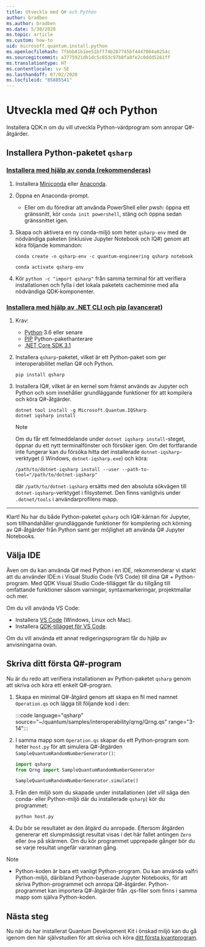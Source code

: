 ```yaml
---
title: Utveckla med Q# och Python
author: bradben
ms.author: bradben
ms.date: 5/30/2020
ms.topic: article
ms.custom: how-to
uid: microsoft.quantum.install.python
ms.openlocfilehash: 7fbbb81b1ee51bff74b287745bf4447004a0254c
ms.sourcegitcommit: a3775921db1dc5c653c97b8fa8fe2c0ddd5261ff
ms.translationtype: HT
ms.contentlocale: sv-SE
ms.lasthandoff: 07/02/2020
ms.locfileid: "85885541"
---
```

# <a name="develop-with-q-and-python"></a>Utveckla med Q# och Python

Installera QDK:n om du vill utveckla Python-värdprogram som anropar Q#-åtgärder.

## <a name="install-the-qsharp-python-package"></a>Installera Python-paketet `qsharp`

### <a name="install-using-conda-recommended"></a>[Installera med hjälp av conda (rekommenderas)](#tab/tabid-conda)

1. Installera [Miniconda](https://docs.conda.io/en/latest/miniconda.html) eller [Anaconda](https://www.anaconda.com/products/individual#Downloads).

1. Öppna en Anaconda-prompt.

   - Eller om du föredrar att använda PowerShell eller pwsh: öppna ett gränssnitt, kör `conda init powershell`, stäng och öppna sedan gränssnittet igen.

1. Skapa och aktivera en ny conda-miljö som heter `qsharp-env` med de nödvändiga paketen (inklusive Jupyter Notebook och IQ#) genom att köra följande kommandon:

    ```
    conda create -n qsharp-env -c quantum-engineering qsharp notebook

    conda activate qsharp-env
    ```

1. Kör `python -c "import qsharp"` från samma terminal för att verifiera installationen och fylla i det lokala paketets cacheminne med alla nödvändiga QDK-komponenter.

### <a name="install-using-net-cli-and-pip-advanced"></a>[Installera med hjälp av .NET CLI och pip (avancerat)](#tab/tabid-dotnetcli)

1. Krav:

    - [Python](https://www.python.org/downloads/) 3.6 eller senare
    - [PIP](https://pip.pypa.io/en/stable/installing) Python-pakethanterare
    - [.NET Core SDK 3.1](https://dotnet.microsoft.com/download/dotnet-core/3.1)


1. Installera `qsharp`-paketet, vilket är ett Python-paket som ger interoperabilitet mellan Q# och Python.

    ```
    pip install qsharp
    ```

1. Installera IQ#, vilket är en kernel som främst används av Jupyter och Python och som innehåller grundläggande funktioner för att kompilera och köra Q#-åtgärder.

    ```dotnetcli
    dotnet tool install -g Microsoft.Quantum.IQSharp
    dotnet iqsharp install
    ```

    > [!NOTE]
    > Om du får ett felmeddelande under `dotnet iqsharp install`-steget, öppnar du ett nytt terminalfönster och försöker igen.
    > Om det fortfarande inte fungerar kan du försöka hitta det installerade `dotnet-iqsharp`-verktyget (i Windows, `dotnet-iqsharp.exe`) och köra:
    > ```
    > /path/to/dotnet-iqsharp install --user --path-to-tool="/path/to/dotnet-iqsharp"
    > ```
    > där `/path/to/dotnet-iqsharp` ersätts med den absoluta sökvägen till `dotnet-iqsharp`-verktyget i filsystemet.
    > Den finns vanligtvis under `.dotnet/tools` i användarprofilens mapp.
    
***

Klart! Nu har du både Python-paketet `qsharp` och IQ#-kärnan för Jupyter, som tillhandahåller grundläggande funktioner för kompilering och körning av Q#-åtgärder från Python samt ger möjlighet att använda Q# Jupyter Notebooks.

## <a name="choose-your-ide"></a>Välja IDE

Även om du kan använda Q# med Python i en IDE, rekommenderar vi starkt att du använder IDE:n i Visual Studio Code (VS Code) till dina Q# + Python-program. Med QDK Visual Studio Code-tillägget får du tillgång till omfattande funktioner såsom varningar, syntaxmarkeringar, projektmallar och mer.

Om du vill använda VS Code:

- Installera [VS Code](https://code.visualstudio.com/download) (Windows, Linux och Mac).
- Installera [QDK-tillägget för VS Code](https://marketplace.visualstudio.com/items?itemName=quantum.quantum-devkit-vscode).

Om du vill använda ett annat redigeringsprogram får du hjälp av anvisningarna ovan.

## <a name="write-your-first-q-program"></a>Skriva ditt första Q#-program

Nu är du redo att verifiera installationen av Python-paketet `qsharp` genom att skriva och köra ett enkelt Q#-program.

1. Skapa en minimal Q#-åtgärd genom att skapa en fil med namnet `Operation.qs` och lägga till följande kod i den:

    :::code language="qsharp" source="~/quantum/samples/interoperability/qrng/Qrng.qs" range="3-14":::

1. I samma mapp som `Operation.qs` skapar du ett Python-program som heter `host.py` för att simulera Q#-åtgärden `SampleQuantumRandomNumberGenerator()`:

    ```python
    import qsharp
    from Qrng import SampleQuantumRandomNumberGenerator

    SampleQuantumRandomNumberGenerator.simulate()
    ```

1. Från den miljö som du skapade under installationen (det vill säga den conda- eller Python-miljö där du installerade `qsharp`) kör du programmet:

    ```
    python host.py
    ```

1. Du bör se resultatet av den åtgärd du anropade. Eftersom åtgärden genererar ett slumpmässigt resultat visas i det här fallet antingen `Zero` eller `One` på skärmen. Om du kör programmet upprepade gånger bör du se varje resultat ungefär varannan gång.

> [!NOTE]
> * Python-koden är bara ett vanligt Python-program. Du kan använda valfri Python-miljö, däribland Python-baserade Jupyter Notebooks, för att skriva Python-programmet och anropa Q#-åtgärder. Python-programmet kan importera Q#-åtgärder från .qs-filer som finns i samma mapp som själva Python-koden.

## <a name="next-steps"></a>Nästa steg

Nu när du har installerat Quantum Development Kit i önskad miljö kan du gå igenom den här självstudien för att skriva och köra [ditt första kvantprogram](xref:microsoft.quantum.quickstarts.qrng).
